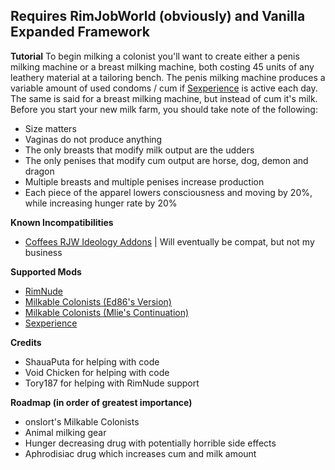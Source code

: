 ﻿## Requires RimJobWorld (obviously) and Vanilla Expanded Framework
**Tutorial**
To begin milking a colonist you'll want to create either a penis milking machine or a breast milking machine, both costing 45 units of any leathery material at a tailoring bench. The penis milking machine produces a variable amount of used condoms / cum if [Sexperience](https://www.loverslab.com/topic/193448-mod-rjw-sexperience-continued/) is active each day. The same is said for a breast milking machine, but instead of cum it's milk. 
Before you start your new milk farm, you should take note of the following:
 - Size matters
 - Vaginas do not produce anything
 - The only breasts that modify milk output are the udders
 - The only penises that modify cum output are horse, dog, demon and dragon
 - Multiple breasts and multiple penises increase production
 - Each piece of the apparel lowers consciousness and moving by 20%, while increasing hunger rate by 20%

**Known Incompatibilities**
 - [Coffees RJW Ideology Addons](https://gitgud.io/c0ffeeeeeeee/coffees-rjw-ideology-addons) | Will eventually be compat, but not my business

**Supported Mods**
 - [RimNude](https://gitgud.io/Tory/rimnude-unofficial)
 - [Milkable Colonists (Ed86's Version)](https://gitgud.io/Ed86/rjw-mc)
 - [Milkable Colonists (Mlie's Continuation)](https://steamcommunity.com/sharedfiles/filedetails/?id=2218407878)
 - [Sexperience](https://www.loverslab.com/topic/193448-mod-rjw-sexperience-continued/)
 
 **Credits**
 - ShauaPuta for helping with code
 - Void Chicken for helping with code 
 - Tory187 for helping with RimNude support

**Roadmap (in order of greatest importance)**
 - onslort's Milkable Colonists
 - Animal milking gear
 - Hunger decreasing drug with potentially horrible side effects
 - Aphrodisiac drug which increases cum and milk amount
